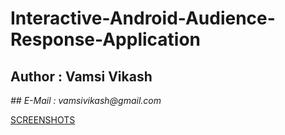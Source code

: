 # Interactive-Android-Audience-Response-Application
## Author : Vamsi Vikash 
_## E-Mail : vamsivikash@gmail.com_

[SCREENSHOTS](screenshots)  